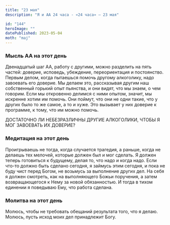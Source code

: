 ```yaml
---
title: "23 мая"
description: "Я и АА 24 часа - «24 часа» — 23 мая"

id: "144"
heroImage: ""
datePublished: 2023-05-04
moth: "maj"
---
```


### Мысль АА на этот день

Двенадцатый шаг АА, работу с другими, можно разделить на пять частей: доверие,
исповедь, убеждение, переориентация и постоянство. Первым делом, когда
пытаешься помочь другому алкоголику, надо завоевать его доверие. Мы делаем
это, рассказывая другим наш собственный горький опыт пьянства, и они видят,
что мы знаем, о чем говорим. Если мы откровенно делимся с ними опытом, значит,
мы искренне хотим им помочь. Они поймут, что они не одни такие, что у других
было то же самое, а то и хуже. Это вызывает у них доверие к программе, к тому,
что им можно помочь.

ДОСТАТОЧНО ЛИ НЕБЕЗРАЗЛИЧНЫ ДРУГИЕ АЛКОГОЛИКИ, ЧТОБЫ Я МОГ ЗАВОЕВАТЬ ИХ
ДОВЕРИЕ?

### Медитация на этот день

Проигрываешь не тогда, когда случается трагедия, а раньше, когда не делаешь
тех мелочей, которые должен был и мог сделать. Я должен теперь готовиться к
будущему, делая то, что надо и когда надо. Если что-то должно быть сделано
сегодня, я займусь этим сегодня, и пока не буду чист перед Богом, не возьмусь
за выполнение других дел. На себя я должен смотреть, как на выполняющего Божьи
поручения, а затем возвращающегося к Нему за новой обязанностью. И тогда в
тихом единении я поведываю Ему, что работа сделана.

### Молитва на этот день

Молюсь, чтобы не требовать обещаний результата того, что я делаю. Молюсь,
пусть исход моих дел принадлежит Богу.
